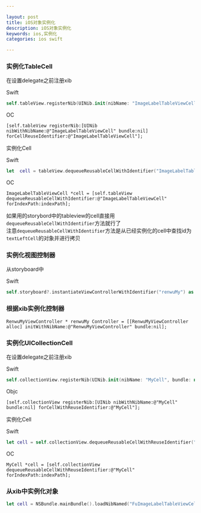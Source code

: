 ```yaml
---

layout: post
title: iOS对象实例化
description: iOS对象实例化
keywords: ios,实例化
categories: ios swift

---
```


### 实例化TableCell
在设置delegate之前注册xib

Swift

```swift
self.tableView.registerNib(UINib.init(nibName: "ImageLabelTableViewCell", bundle: nil), forCellReuseIdentifier: "ImageLabelTableViewCell");
```

OC

```objc
[self.tableView registerNib:[UINib nibWithNibName:@"ImageLabelTableViewCell" bundle:nil] forCellReuseIdentifier:@"ImageLabelTableViewCell"];
```

实例化Cell

Swift

```swift
let  cell = tableView.dequeueReusableCellWithIdentifier("ImageLabelTableViewCell", forIndexPath: indexPath) as! ImageLabelTableViewCell;
```

OC

```objc
ImageLabelTableViewCell *cell = [self.tableView dequeueReusableCellWithIdentifier:@"ImageLabelTableViewCell" forIndexPath:indexPath];
```

如果用的storybord中的tableview的cell直接用`dequeueReusableCellWithIdentifier`方法就行了  
注意`dequeueReusableCellWithIdentifier`方法是从已经实例化的cell中查找id为`textLeftCell`的对象并进行拷贝 


### 实例化视图控制器
从storyboard中

Swift

```swift
self.storyboard?.instantiateViewControllerWithIdentifier("renwuMy") as! RenwuMyViewController;
```

### 根据xib实例化控制器

```objc
RenwuMyViewController * renwuMy Controller = [[RenwuMyViewController alloc] initWithNibName:@"RenwuMyViewController" bundle:nil];
```

### 实例化UICollectionCell

在设置delegate之前注册xib

Swift

```swift
self.collectionView.registerNib(UINib.init(nibName: "MyCell", bundle: nil), forCellWithReuseIdentifier: "MyCell");
```

Objc

```objc
[self.collectionView registerNib:[UINib nibWithNibName:@"MyCell" bundle:nil] forCellWithReuseIdentifier:@"MyCell"];
```

实例化Cell

Swift

```swift
let cell = self.collectionView.dequeueReusableCellWithReuseIdentifier("MyCell", forIndexPath: indexPath) as! MyCell;
```

OC

```objc
MyCell *cell = [self.collectionView dequeueReusableCellWithReuseIdentifier:@"MyCell" forIndexPath:indexPath];
```

### 从xib中实例化对象
```swift
let cell = NSBundle.mainBundle().loadNibNamed("FuImageLabelTableViewCell", owner: self, options: nil).first as! FuImageLabelTableViewCell;
```

